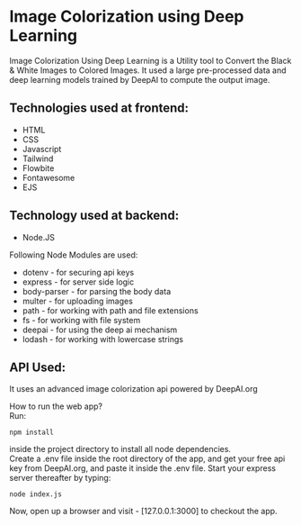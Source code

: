 # Image Colorization using Deep Learning

Image Colorization Using Deep Learning is a Utility tool to Convert the Black & White Images to Colored Images. It used a large pre-processed data and deep learning models trained by DeepAI to compute the output image.

## Technologies used at frontend:
- HTML
- CSS
- Javascript
- Tailwind
- Flowbite
- Fontawesome
- EJS

## Technology used at backend:
- Node.JS

Following Node Modules are used:
- dotenv - for securing api keys
- express - for server side logic
- body-parser - for parsing the body data
- multer - for uploading images
- path - for working with path and file extensions
- fs - for working with file system
- deepai - for using the deep ai mechanism
- lodash - for working with lowercase strings

## API Used:
It uses an advanced image colorization api powered by DeepAI.org

How to run the web app?
<br>
Run:
```
npm install
```
inside the project directory to install all node dependencies.
<br>
Create a .env file inside the root directory of the app, and get your free api key from DeepAI.org, and paste it inside the .env file. Start your express server thereafter by typing:
```
node index.js
```
Now, open up a browser and visit - [127.0.0.1:3000] to checkout the app.

